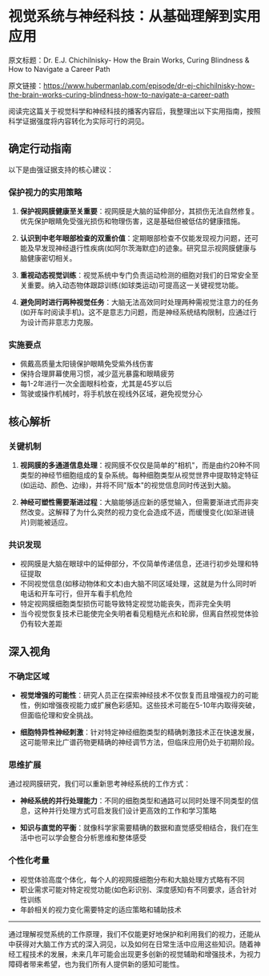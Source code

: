 # 视觉系统与神经科技：从基础理解到实用应用

原文标题：Dr. E.J. Chichilnisky- How the Brain Works, Curing Blindness & How to Navigate a Career Path

原文链接：https://www.hubermanlab.com/episode/dr-ej-chichilnisky-how-the-brain-works-curing-blindness-how-to-navigate-a-career-path

阅读完这篇关于视觉科学和神经科技的播客内容后，我整理出以下实用指南，按照科学证据强度将内容转化为实际可行的洞见。

## 确定行动指南

以下是由强证据支持的核心建议：

### 保护视力的实用策略
1. **保护视网膜健康至关重要**：视网膜是大脑的延伸部分，其损伤无法自然修复。优先保护眼睛免受强光损伤和物理伤害，这是基础但被低估的健康措施。

2. **认识到中老年眼部检查的双重价值**：定期眼部检查不仅能发现视力问题，还可能及早发现神经退行性疾病(如阿尔茨海默症)的迹象。研究显示视网膜健康与脑健康密切相关。

3. **重视动态视觉训练**：视觉系统中专门负责运动检测的细胞对我们的日常安全至关重要。纳入动态物体跟踪训练(如球类运动)可提高这一关键视觉功能。

4. **避免同时进行两种视觉任务**：大脑无法高效同时处理两种需视觉注意力的任务(如开车时阅读手机)。这不是意志力问题，而是神经系统结构限制，应通过行为设计而非意志力克服。

### 实施要点
- 佩戴高质量太阳镜保护眼睛免受紫外线伤害
- 保持合理屏幕使用习惯，减少蓝光暴露和眼睛疲劳
- 每1-2年进行一次全面眼科检查，尤其是45岁以后
- 驾驶或操作机械时，将手机放在视线外区域，避免视觉分心

## 核心解析

### 关键机制
1. **视网膜的多通道信息处理**：视网膜不仅仅是简单的"相机"，而是由约20种不同类型的神经节细胞组成的复杂系统。每种细胞类型从视觉世界中提取特定特征(如运动、颜色、边缘)，并将不同"版本"的视觉信息同时传送到大脑。

2. **神经可塑性需要渐进过程**：大脑能够适应新的感觉输入，但需要渐进式而非突然改变。这解释了为什么突然的视力变化会造成不适，而缓慢变化(如渐进镜片)则能被适应。

### 共识发现
- 视网膜是大脑在眼球中的延伸部分，不仅简单传递信息，还进行初步处理和特征提取
- 不同视觉信息(如移动物体和文本)由大脑不同区域处理，这就是为什么同时听电话和开车可行，但开车看手机危险
- 特定视网膜细胞类型损伤可能导致特定视觉功能丧失，而非完全失明
- 当今视觉恢复技术已能使完全失明者看见粗糙光点和轮廓，但离自然视觉体验仍有较大差距

## 深入视角

### 不确定区域
- **视觉增强的可能性**：研究人员正在探索神经技术不仅恢复而且增强视力的可能性，例如增强夜视能力或扩展色彩感知。这些技术可能在5-10年内取得突破，但面临伦理和安全挑战。

- **细胞特异性神经刺激**：针对特定神经细胞类型的精确刺激技术正在快速发展，这可能带来比广谱药物更精确的神经调节方法，但临床应用仍处于初期阶段。

### 思维扩展
通过视网膜研究，我们可以重新思考神经系统的工作方式：

- **神经系统的并行处理能力**：不同的细胞类型和通路可以同时处理不同类型的信息，这种并行处理方式可启发我们设计更高效的工作和学习策略

- **知识与直觉的平衡**：就像科学家需要精确的数据和直觉感受相结合，我们在生活中也可以学会整合分析思维和整体感受

### 个性化考量
- 视觉体验高度个体化，每个人的视网膜细胞分布和大脑处理方式略有不同
- 职业需求可能对特定视觉功能(如色彩识别、深度感知)有不同要求，适合针对性训练
- 年龄相关的视力变化需要特定的适应策略和辅助技术

---

通过理解视觉系统的工作原理，我们不仅能更好地保护和利用我们的视力，还能从中获得对大脑工作方式的深入洞见，以及如何在日常生活中应用这些知识。随着神经工程技术的发展，未来几年可能会出现更多创新的视觉辅助和增强技术，为视力障碍者带来希望，也为我们所有人提供新的感知可能性。
